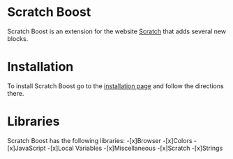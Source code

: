 # Scratch Boost
Scratch Boost is an extension for the website [Scratch](http://scratch.mit.edu) that adds several new blocks.

# Installation
To install Scratch Boost go to the [installation page](https://Ealgase.github.io/Scratch-Boost) and follow the directions there.

# Libraries
Scratch Boost has the following libraries:
-[x]Browser
-[x]Colors
-[x]JavaScript
-[x]Local Variables
-[x]Miscellaneous
-[x]Scratch
-[x]Strings

